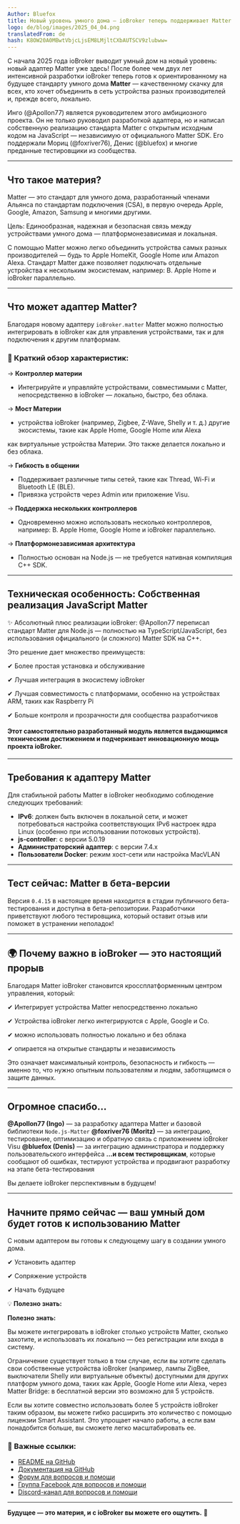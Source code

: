 ```yaml
---
Author: Bluefox
title: Новый уровень умного дома — ioBroker теперь поддерживает Matter!
logo: de/blog/images/2025_04_04.png
translatedFrom: de
hash: K8OW20A0MBwtVbjcLjsEM8LMjltCXbAUTSCV9zlubww=
---
```

С начала 2025 года ioBroker выводит умный дом на новый уровень: новый адаптер Matter уже здесь! После более чем двух лет интенсивной разработки ioBroker теперь готов к ориентированному на будущее стандарту умного дома **Matter** — качественному скачку для всех, кто хочет объединить в сеть устройства разных производителей и, прежде всего, локально.

Инго (@Apollon77) является руководителем этого амбициозного проекта. Он не только руководил разработкой адаптера, но и написал собственную реализацию стандарта Matter с открытым исходным кодом на JavaScript — независимую от официального Matter SDK.
Его поддержали Мориц (@foxriver76), Денис (@bluefox) и многие преданные тестировщики из сообщества.

---

## Что такое материя?
Matter — это стандарт для умного дома, разработанный членами Альянса по стандартам подключения (CSA), в первую очередь Apple, Google, Amazon, Samsung и многими другими.

Цель: Единообразная, надежная и безопасная связь между устройствами умного дома — платформонезависимая и локальная.

С помощью Matter можно легко объединить устройства самых разных производителей — будь то Apple HomeKit, Google Home или Amazon Alexa. Стандарт Matter даже позволяет подключать отдельные устройства к нескольким экосистемам, например: B. Apple Home и ioBroker параллельно.

---

## Что может адаптер Matter?
Благодаря новому адаптеру `ioBroker.matter` Matter можно полностью интегрировать в ioBroker как для управления устройствами, так и для подключения к другим платформам.

### 🔧 Краткий обзор характеристик:
→ **Контроллер материи**

 - Интегрируйте и управляйте устройствами, совместимыми с Matter, непосредственно в ioBroker — локально, быстро, без облака.

→ **Мост Материи**

- устройства ioBroker (например, Zigbee, Z-Wave, Shelly и т. д.) другие экосистемы, такие как Apple Home, Google Home или Alexa

как виртуальные устройства Материи. Это также делается локально и без облака.

→ **Гибкость в общении**

- Поддерживает различные типы сетей, такие как Thread, Wi-Fi и Bluetooth LE (BLE).
- Привязка устройств через Admin или приложение Visu.

→ **Поддержка нескольких контроллеров**

- Одновременно можно использовать несколько контроллеров, например: B. Apple Home, Google Home и ioBroker параллельно.

→ **Платформонезависимая архитектура**

- Полностью основан на Node.js — не требуется нативная компиляция C++ SDK.

---

## Техническая особенность: Собственная реализация JavaScript Matter
✨ Абсолютный плюс реализации ioBroker: @Apollon77 переписал стандарт Matter для Node.js — полностью на TypeScript/JavaScript, без использования официального (и сложного) Matter SDK на C++.

Это решение дает множество преимуществ:

✔ Более простая установка и обслуживание

✔ Лучшая интеграция в экосистему ioBroker

✔ Лучшая совместимость с платформами, особенно на устройствах ARM, таких как Raspberry Pi

✔ Больше контроля и прозрачности для сообщества разработчиков

#### Этот самостоятельно разработанный модуль является выдающимся техническим достижением и подчеркивает инновационную мощь проекта ioBroker.
---

## Требования к адаптеру Matter
Для стабильной работы Matter в ioBroker необходимо соблюдение следующих требований:

- **IPv6**: должен быть включен в локальной сети, и может потребоваться настройка соответствующих IPv6 настроек ядра Linux (особенно при использовании потоковых устройств).
- **js-controller**: с версии 5.0.19
- **Администраторский адаптер**: с версии 7.4.x
- **Пользователи Docker**: режим хост-сети или настройка MacVLAN

---

## Тест сейчас: Matter в бета-версии
Версия `0.4.15` в настоящее время находится в стадии публичного бета-тестирования и доступна в бета-репозитории.
Разработчики приветствуют любого тестировщика, который оставит отзыв или поможет в устранении неполадок!

---

## 🌍 Почему важно в ioBroker — это настоящий прорыв
Благодаря Matter ioBroker становится кроссплатформенным центром управления, который:

✔ Интегрирует устройства Matter непосредственно локально

✔ Устройства ioBroker легко интегрируются с Apple, Google и Co.

✔ можно использовать полностью локально и без облака

✔ опирается на открытые стандарты и независимость

Это означает максимальный контроль, безопасность и гибкость — именно то, что нужно опытным пользователям и людям, заботящимся о защите данных.

---

## Огромное спасибо…
**@Apollon77 (Ingo)** — за разработку адаптера Matter и базовой библиотеки `Node.js-Matter` **@foxriver76 (Moritz)** — за интеграцию, тестирование, оптимизацию и обратную связь с приложением ioBroker Visu **@bluefox (Denis)** — за интеграцию администратора и поддержку пользовательского интерфейса **…и всем тестировщикам**, которые сообщают об ошибках, тестируют устройства и продвигают разработку на этапе бета-тестирования

 Вы делаете ioBroker перспективным в будущем!

---

## Начните прямо сейчас — ваш умный дом будет готов к использованию Matter
С новым адаптером вы готовы к следующему шагу в создании умного дома.

✔ Установить адаптер

✔ Сопряжение устройств

✔ Начать будущее

💡 **Полезно знать:**

**Полезно знать:**

Вы можете интегрировать в ioBroker столько устройств Matter, сколько захотите, и использовать их локально — без регистрации или входа в систему.

Ограничение существует только в том случае, если вы хотите сделать свои собственные устройства ioBroker (например, лампы ZigBee, выключатели Shelly или виртуальные объекты) доступными для других платформ умного дома, таких как Apple, Google Home или Alexa, через Matter Bridge: в бесплатной версии это возможно для 5 устройств.

Если вы хотите совместно использовать более 5 устройств ioBroker таким образом, вы можете гибко расширить это количество с помощью лицензии Smart Assistant. Это упрощает начало работы, а если вам понадобится больше, вы сможете легко масштабировать ее.

### 📄 Важные ссылки:
- [README на GitHub](https://github.com/ioBroker/ioBroker.matter)
- [Документация на GitHub](https://github.com/ioBroker/ioBroker.matter/wiki)
- [Форум для вопросов и помощи](https://forum.iobroker.net/topic/79498/matter-beta-allgemeine-fragen-und-diskussionen)
- [Группа Facebook для вопросов и помощи](https://www.facebook.com/groups/440499112958264)
- [Discord-канал для вопросов и помощи](https://discord.com/channels/743167951875604501/743167952303554620)

---

**Будущее — это материя, и с ioBroker вы можете его ощутить.** 🚀